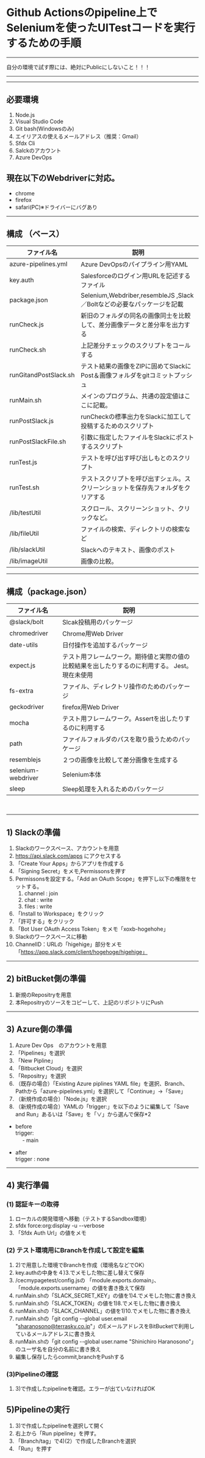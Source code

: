 # Github Actionsのpipeline上でSeleniumを使ったUITestコードを実行するための手順
  
***
自分の環境で試す際には、絶対にPublicにしないこと！！！
***

***
## 必要環境 

1. Node.js  
1. Visual Studio Code  
1. Git bash(Windowsのみ)  
1. エイリアスの使えるメールアドレス（推奨：Gmail）  
1. Sfdx Cli  
1. Salckのアカウント  
1. Azure DevOps
  
## 現在以下のWebdriverに対応。   
- chrome  
- firefox  
- safari(PC)※ドライバーにバグあり

***
## 構成 （ベース） 
| ファイル名 | 説明 |
| ---- | ---- |
| azure-pipelines.yml | Azure DevOpsのパイプライン用YAML | 
| key.auth | Salesforceのログイン用URLを記述するファイル |
| package.json | Selenium,Webdriber,resembleJS ,Slack／Boltなどの必要なパッケージを記載 | 
| runCheck.js | 新旧のフォルダの同名の画像同士を比較して、差分画像データと差分率を出力する | 
| runCheck.sh | 上記差分チェックのスクリプトをコールする |
| runGitandPostSlack.sh | テスト結果の画像をZIPに固めてSlackにPost＆画像フォルダをgitコミットプッシュ |
| runMain.sh | メインのプログラム、共通の設定値はここに記載。 |
| runPostSlack.js  | runCheckの標準出力をSlackに加工して投稿するためのスクリプト |
| runPostSlackFile.sh  | 引数に指定したファイルをSlackにポストするスクリプト |
| runTest.js     | テストを呼び出す呼び出しもとのスクリプト |
| runTest.sh     | テストスクリプトを呼び出すシェル。スクリーンショットを保存先フォルダをクリアする |
| /lib/testUtil  | スクロール、スクリーンショット、クリックなど。  |
| /lib/fileUtil  | ファイルの検索、ディレクトリの検索など  |
| /lib/slackUtil | Slackへのテキスト、画像のポスト  |
| /lib/imageUtil | 画像の比較。  |


***  
## 構成（package.json）
| ファイル名 | 説明 |
| ---- | ---- |
| @slack/bolt | Slcak投稿用のパッケージ | 
| chromedriver | Chrome用Web Driver | 
| date-utils | 日付操作を追加するパッケージ | 
| expect.js | テスト用フレームワーク。期待値と実際の値の比較結果を出したりするのに利用する。 Jest。現在未使用 | 
| fs-extra | ファイル、ディレクトリ操作のためのパッケージ | 
| geckodriver | firefox用Web Driver | 
| mocha | テスト用フレームワーク。Assertを出したりするのに利用する | 
| path | ファイルフォルダのパスを取り扱うためのパッケージ | 
| resemblejs | ２つの画像を比較して差分画像を生成する | 
| selenium-webdriver | Selenium本体 | 
| sleep | Sleep処理を入れるためのパッケージ | 
  　
  
***
## 1) Slackの準備  

1. Slackのワークスペース、アカウントを用意 
1. https://api.slack.com/apps にアクセスする  
1. 「Create Your Apps」からアプリを作成する  
1. 「Signing Secret」をメモ,Permissonsを押す  
1. Permissonsを設定する。「Add an OAuth Scope」を押下し以下の権限をセットする。
    1. channel : join  
    1. chat : write  
    1. files : write   
1. 「Install to Workspace」をクリック  
1. 「許可する」をクリック  
1. 「Bot User OAuth Access Token」をメモ「xoxb-hogehohe」  
1. Slackのワークスペースに移動　　
1. ChannelID：URLの「higehige」部分をメモ「https://app.slack.com/client/hogehoge/higehige」  

***
## 2) bitBucket側の準備  

1. 新規のRepositryを用意
2. 本Repositryのソースをコピーして、上記のリポジトリにPush  
  

***
## 3) Azure側の準備  
  
1. Azure Dev Ops　のアカウントを用意  
1. 「Pipelines」を選択  
1. 「New Pipline」
1. 「Bitbucket Cloud」を選択  
1. 「Repositry」を選択  
1. （既存の場合）「Existing Azure piplines YAML file」を選択、Branch、Pathから「azure-pipelines.yml」を選択して「Continue」→「Save」  
1. （新規作成の場合）「Node.js」を選択  
1. （新規作成の場合）YAMLの「trigger:」を以下のように編集して「Save and Run」あるいは「Save」を「∨」から選んで保存*2 
  - before  
  trigger:  
    　  - main  
     
  - after  
  trigger : none  
   
  
***
## 4) 実行準備
  
### (1) 認証キーの取得
  
1. ローカルの開発環境へ移動（テストするSandbox環境）  
1. sfdx force:org:display -u <username> --verbose  
1. 「Sfdx Auth Url」の値をメモ 

### (2) テスト環境用にBranchを作成して設定を編集  
  
1. 2)で用意した環境でBranchを作成（環境名などでOK）
1. key.authの中身を４)3.でメモした物に差し替えて保存
1. /cecmypagetest/config.jsの 「module.exports.domain」、「module.exports.username」の値を書き換えて保存
1. runMain.shの「SLACK_SECRET_KEY」の値を1)4.でメモした物に書き換え
1. runMain.shの「SLACK_TOKEN」の値を1)8.でメモした物に書き換え
1. runMain.shの「SLACK_CHANNEL」の値を1)10.でメモした物に書き換え
1. runMain.shの「git config --global user.email "sharanosono@terrasky.co.jp"」のEメールアドレスをBitBucketで利用しているメールアドレスに書き換え
1. runMain.shの「git config --global user.name "Shinichiro Haranosono"」のユーザ名を自分の名前に書き換え
1. 編集し保存したらcommit,branchをPushする

### (3)Pipelineの確認
  
1. 3)で作成したpipelineを確認。エラーが出ていなければOK

## 5)Pipelineの実行

1. 3)で作成したpipelineを選択して開く  
1. 右上から「Run pipeline」を押す。
1. 「Branch/tag」で4)(2）で作成したBranchを選択
1. 「Run」を押す